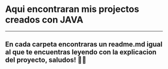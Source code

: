 # Aqui encontraran mis projectos creados con JAVA
---

## En cada carpeta encontraras un readme.md igual al que te encuentras leyendo con la explicacion del proyecto, saludos! 👋🏼
